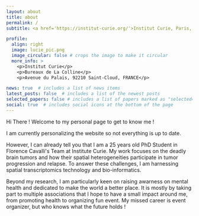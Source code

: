 ```yaml
---
layout: about
title: about
permalink: /
subtitle: <a href='https://institut-curie.org/'>Institut Curie, Paris, France</a>

profile:
  align: right
  image: lucie_pic.png
  image_circular: false # crops the image to make it circular
  more_info: >
    <p>Institut Curie</p>
    <p>Bureaux de La Colline</p>
    <p>Avenue du Palais, 92210 Saint-Cloud, FRANCE</p>

news: true  # includes a list of news items
latest_posts: false  # includes a list of the newest posts
selected_papers: false # includes a list of papers marked as "selected={true}"
social: true  # includes social icons at the bottom of the page
---
```


Hi There ! Welcome to my personal page to get to know me ! 

I am currently personalizing the website so not everything is up to date. 

However, I can already tell you that I am a 25 years old PhD Student in Florence Cavalli's Team at Institute Curie. 
My work focuses on the deadly brain tumors and how their spatial heterogeneities participate in tumor progression and relapse. 
To answer these challenges, I am harnessing spatial transcriptomics technology and bio-informatics. 

Beyond my research, I am particularly keen on raising awarness on mental health and dedicated to make the world a better place. It is mostly by taking part to multiple associations that I hope to have a small impact around me, from promoting health to organizing fun event. My missed career is event organizer, but who knows what the future holds ! 
